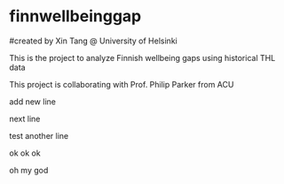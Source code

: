 # finnwellbeinggap

#created by Xin Tang @ University of Helsinki

This is the project to analyze Finnish wellbeing gaps using historical THL data

This project is collaborating with Prof. Philip Parker from ACU

add new line

next line


test another line

ok ok ok

oh my god